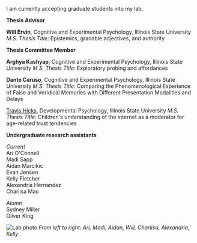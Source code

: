 I am currently accepting graduate students into my lab. 


**Thesis Advisor**

**Will Ervin**, Cognitive and Experimental Psychology, Illinois State University
_M.S. Thesis Title:_ Epistemics, gradable adjectives, and authority


**Thesis Committee Member**

**Arghya Kashyap**, Cognitive and Experimental Psychology, Illinois State University
_M.S. Thesis Title:_ Exploratory probing and affordances

**Dante Caruso**, Cognitive and Experimental Psychology, Illinois State University
_M.S. Thesis Title:_ Comparing the Phenomenological Experience of False and Veridical Memories with Different Presentation Modalities and Delays



[Travis Hicks](https://www.linkedin.com/in/travis-hicks-692519123/), Developmental Psychology, Illinois State University
_M.S. Thesis Title:_ Children's understanding of the internet as a moderator for age-related trust tendencies




**Undergraduate research assistants**

_Current_<br>
Ari O'Connell<br>
Madi Sapp<br>
Aidan Marcikic<br>
Evan Jensen<br>
Kelly Fletcher<br>
Alexandria Hernandez<br>
Charlisa Mao<br>



_Alumn_<br>
Sydney Miller<br>
Oliver King<br>


![Lab photo](assets/PXL_20241004_160851511.MP.jpg) *From left to right: Ari, Madi, Aidan, Will, Charlisa, Alexandria, Kelly*


